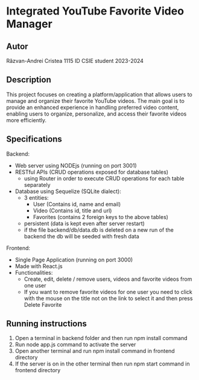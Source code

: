 # Integrated YouTube Favorite Video Manager

## Autor

Răzvan-Andrei Cristea 1115 ID CSIE student 2023-2024

## Description

This project focuses on creating a platform/application that allows users to manage and organize their favorite YouTube videos. The main goal is to provide an enhanced experience in handling preferred video content, enabling users to organize, personalize, and access their favorite videos more efficiently.

## Specifications
Backend:
- Web server using NODEjs (running on port 3001)
- RESTful APIs (CRUD operations exposed for database tables)
  - using Router in order to execute CRUD operations for each table separately
- Database using Sequelize (SQLite dialect):
  - 3 entities:
      - User (Contains id, name and email)
      - Video (Contains id, title and url)
	  - Favorites (contains 2 foreign keys to the above tables)
  - persistent (data is kept even after server restart)
  - if the file backend/db/data.db is deleted on a new run of the backend the db will be seeded with fresh data

Frontend:</br>
- Single Page Application (running on port 3000)
- Made with React.js
- Functionalities:
  - Create, edit, delete / remove users, videos and favorite videos from one user 
  - If you want to remove favorite videos for one user you need to click with the mouse on the title not on the link to select it and then press Delete Favorite

## Running instructions
1. Open a terminal in backend folder and then run npm install command
2. Run node app.js command to activate the server
3. Open another terminal and run npm install command in frontend directory
4. If the server is on in the other terminal then run npm start command in frontend directory